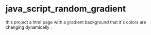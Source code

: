 # java_script_random_gradient
this project a html page with a gradient background that it's colors are changing dynamically . 
